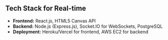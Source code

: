 ## Tech Stack for Real-time
- **Frontend:** React.js, HTML5 Canvas API
- **Backend:** Node.js (Express.js), Socket.IO for WebSockets, PostgreSQL
- **Deployment:** Heroku/Vercel for frontend, AWS EC2 for backend
